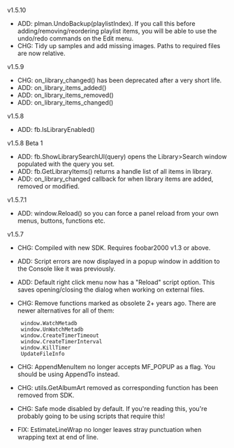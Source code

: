 v1.5.10
- ADD: plman.UndoBackup(playlistIndex). If you call this before
       adding/removing/reordering playlist items, you will be able to use
       the undo/redo commands on the Edit menu.
- CHG: Tidy up samples and add missing images. Paths to required files
       are now relative.

v1.5.9
- CHG: on_library_changed() has been deprecated after a very short life.
- ADD: on_library_items_added()
- ADD: on_library_items_removed()
- ADD: on_library_items_changed()

v1.5.8
- ADD: fb.IsLibraryEnabled()

v1.5.8 Beta 1
- ADD: fb.ShowLibrarySearchUI(query) opens the Library>Search window
       populated with the query you set.
- ADD: fb.GetLibraryItems() returns a handle list of all items in library.
- ADD: on_library_changed callback for when library items are added,
       removed or modified.

v1.5.7.1
- ADD: window.Reload() so you can force a panel reload from your own menus,
       buttons, functions etc.

v1.5.7
- CHG: Compiled with new SDK. Requires foobar2000 v1.3 or above.
- ADD: Script errors are now displayed in a popup window in addition to
       the Console like it was previously.
- ADD: Default right click menu now has a "Reload" script option. This
       saves opening/closing the dialog when working on external files.
- CHG: Remove functions marked as obsolete 2+ years ago. There are newer
       alternatives for all of them:

       window.WatchMetadb 
       window.UnWatchMetadb
       window.CreateTimerTimeout
       window.CreateTimerInterval
       window.KillTimer
       UpdateFileInfo
- CHG: AppendMenuItem no longer accepts MF_POPUP as a flag. You should be
       using AppendTo instead.
- CHG: utils.GetAlbumArt removed as corresponding function has been
       removed from SDK.
- CHG: Safe mode disabled by default. If you're reading this, you're
       probably going to be using scripts that require this!
- FIX: EstimateLineWrap no longer leaves stray punctuation when wrapping
       text at end of line.

